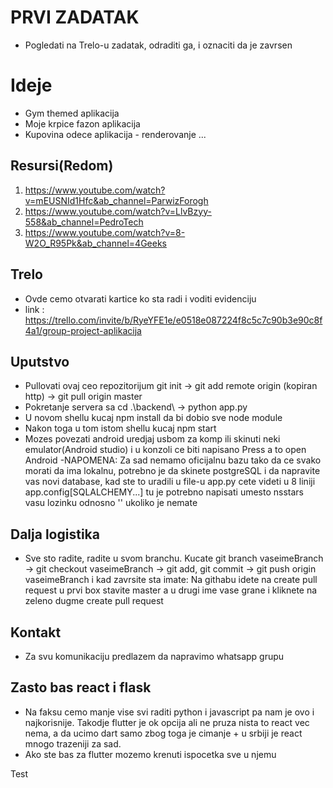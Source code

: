 # PRVI ZADATAK
- Pogledati na Trelo-u zadatak, odraditi ga, i oznaciti da je zavrsen

# Ideje
- Gym themed aplikacija
- Moje krpice fazon aplikacija
- Kupovina odece aplikacija - renderovanje 
...

## Resursi(Redom)
1. https://www.youtube.com/watch?v=mEUSNId1Hfc&ab_channel=ParwizForogh
2. https://www.youtube.com/watch?v=LlvBzyy-558&ab_channel=PedroTech
3. https://www.youtube.com/watch?v=8-W2O_R95Pk&ab_channel=4Geeks

## Trelo
- Ovde cemo otvarati kartice ko sta radi i voditi evidenciju
- link : https://trello.com/invite/b/RyeYFE1e/e0518e087224f8c5c7c90b3e90c8f4a1/group-project-aplikacija

## Uputstvo
- Pullovati ovaj ceo repozitorijum git init -> git add remote origin (kopiran http) -> git pull origin master
- Pokretanje servera sa cd .\backend\ -> python app.py
- U novom shellu kucaj npm install da bi dobio sve node module
- Nakon toga u tom istom shellu kucaj npm start
- Mozes povezati android uredjaj usbom za komp ili skinuti neki emulator(Android studio) i u konzoli ce biti napisano Press a to open Android
-NAPOMENA: Za sad nemamo oficijalnu bazu tako da ce svako morati da ima lokalnu, potrebno je da skinete postgreSQL i da napravite vas novi database, kad ste to uradili u file-u app.py cete videti u 8 liniji app.config[SQLALCHEMY...] tu je potrebno napisati umesto nsstars vasu lozinku odnosno '' ukoliko je nemate

## Dalja logistika
- Sve sto radite, radite u svom branchu. Kucate git branch vaseimeBranch -> git checkout vaseimeBranch -> git add, git commit -> git push origin vaseimeBranch i kad zavrsite sta imate: Na githabu idete na create pull request u prvi box stavite master a u drugi ime vase grane i kliknete na zeleno dugme create pull request

## Kontakt
- Za svu komunikaciju predlazem da napravimo whatsapp grupu

## Zasto bas react i flask
- Na faksu cemo manje vise svi raditi python i javascript pa nam je ovo i najkorisnije. Takodje flutter je ok opcija ali ne pruza nista to react vec nema, a da ucimo dart samo zbog toga je cimanje + u srbiji je react mnogo trazeniji za sad.
- Ako ste bas za flutter mozemo krenuti ispocetka sve u njemu

Test
